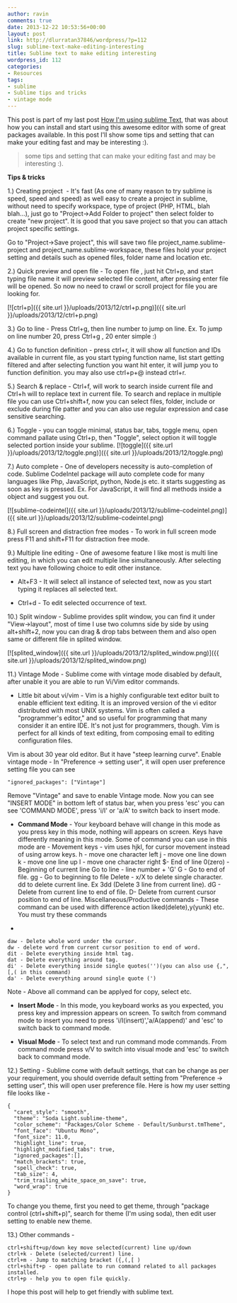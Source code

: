 ```yaml
---
author: ravin
comments: true
date: 2013-12-22 10:53:56+00:00
layout: post
link: http://dlurratan37846/wordpress/?p=112
slug: sublime-text-make-editing-interesting
title: Sublime text to make editing interesting
wordpress_id: 112
categories:
- Resources
tags:
- sublime
- Sublime tips and tricks
- vintage mode
---
```


This post is part of my last post [How I'm using sublime Text](http://maddyzone.com/resources/im-using-sublime-text), that was about how you can install and start using this awesome editor with some of great packages available. In this post I'll show some tips and setting that can make your editing fast and may be interesting :).


<blockquote>some tips and setting that can make your editing fast and may be interesting :).</blockquote>


**Tips & tricks**

1.) Creating project  - It's fast (As one of many reason to try sublime is speed, speed and speed) as well easy to create a project in sublime, without need to specify workspace, type of project (PHP, HTML, blah blah...),
just go to "Project->Add Folder to project"
then select folder to create "new project".
It is good that you save project so that you can attach project specific settings.

Go to "Project->Save project", this will save two file project_name.sublime-project and project_name.sublime-workspace, these files hold your project setting and details such as opened files, folder name and location etc.

2.) Quick preview and open file - To open file , just hit Ctrl+p, and start typing file name it will preview selected file content, after pressing enter file will be opened. So now no need to crawl or scroll project for file you are looking for.

[![ctrl+p]({{ site.url }}/uploads/2013/12/ctrl+p.png)]({{ site.url }}/uploads/2013/12/ctrl+p.png)

3.) Go to line - Press Ctrl+g, then line number to jump on line. Ex. To jump on line number 20, press Ctrl+g , 20 enter simple :)

4.) Go to function definition - press ctrl+r, it will show all function and IDs available in current file, as you start typing function name, list start getting filtered and after selecting function you want hit enter, it will jump you to function definition. you may also use ctrl+p+@ instead ctrl+r.

5.) Search & replace - Ctrl+f, will work to search inside current file and Ctrl+h will to replace text in current file. To search and replace in multiple file you can use Ctrl+shift+f, now you can select files, folder, include or exclude during file patter and you can also use regular expression and case sensitive searching.

6.) Toggle - you can toggle minimal, status bar, tabs, toggle menu, open command pallate using Ctrl+p, then "Toggle", select option it will toggle selected portion inside your sublime.
[![toggle]({{ site.url }}/uploads/2013/12/toggle.png)]({{ site.url }}/uploads/2013/12/toggle.png)

7.) Auto complete - One of developers necessity is auto-completion of code. Sublime CodeIntel package will auto complete code for many languages like Php, JavaScript, python, Node.js etc. it starts suggesting as soon as key is pressed. Ex. For JavaScript, it will find all methods inside a object and suggest you out.

[![sublime-codeintel]({{ site.url }}/uploads/2013/12/sublime-codeintel.png)]({{ site.url }}/uploads/2013/12/sublime-codeintel.png)

8.) Full screen and distraction free modes - To work in full screen mode press F11 and shift+F11 for distraction free mode.

9.) Multiple line editing - One of awesome feature I like most is multi line editing, in which you can edit multiple line simultaneously. After selecting text you have following choice to edit other instance.



	
  * Alt+F3 - It will select all instance of selected text, now as you start typing it replaces all selected text.

	
  * Ctrl+d - To edit selected occurrence of text.


10.) Split window - Sublime provides split window, you can find it under "View->layout", most of time I use two columns side by side by using alt+shift+2, now you can drag & drop tabs between them and also open same or different file in splited window.

[![splited_window]({{ site.url }}/uploads/2013/12/splited_window.png)]({{ site.url }}/uploads/2013/12/splited_window.png)

11.) Vintage Mode - Sublime come with vintage mode disabled by default, after unable it you are able to run Vi/Vim editor commands.



	
  * Little bit about vi/vim - Vim is a highly configurable text editor built to enable efficient text editing. It is an improved version of the vi editor distributed with most UNIX systems.
Vim is often called a "programmer's editor," and so useful for programming that many consider it an entire IDE. It's not just for programmers, though. Vim is perfect for all kinds of text editing, from composing email to editing configuration files.


Vim is about 30 year old editor. But it have "steep learning curve".
Enable vintage mode  - In "Preference -> setting user", it will open user preference setting file you can see

    
    "ignored_packages": ["Vintage"]


Remove "Vintage" and save to enable Vintage mode. Now you can see "INSERT MODE" in bottom left of status bar, when you press 'esc' you can see 'COMMAND MODE', press 'i/I' or 'a/A' to switch back to insert mode.



	
  * **Command Mode** - Your keyboard behave will change in this mode as you press key in this mode, nothing will appears on screen. Keys have differently meaning in this mode. Some of command you can use in this mode are -
Movement keys - vim uses hjkl, for cursor movement instead of using arrow keys.
h - move one character left
j - move one line down
k - move one line up
l - move one character right
$- End of line
0(zero) -Beginning of current line
Go to line - line number + 'G'
G - Go to end of file.
gg - Go to beginning to file
Delete - x/X to delete single character.
dd to delete current line. Ex 3dd (Delete 3 line from current line).
dG - Delete from current line to end of file.
D- Delete from current cursor position to end of line.
Miscellaneous/Productive commands - These command can be used with difference action liked(delete),y(yunk) etc. You must try these commands

	
  * 

    
    daw - Delete whole word under the cursor.
    dw - delete word from current cursor position to end of word.
    dit - Delete everything inside html tag.
    dat - Delete everything around tag.
    di' - Delete everything inside single quotes('')(you can also use {,",[,( in this command)
    da' - Delete everything around single quote (')


Note - Above all command can be applyed for copy, select etc.

	
  * **Insert Mode** - In this mode, you keyboard works as you expected, you press key and impression appears on screen. To switch from command mode to insert you need to press 'i/I(insert)','a/A(append)' and 'esc' to switch back to command mode.

	
  * **Visual Mode** - To select text and run command mode commands. From command mode press v/V to switch into visual mode and 'esc' to switch back to command mode.


12.) Setting - Sublime come with default settings, that can be change as per your requirement, you should override default setting from "Preference -> setting user", this will open user preference file. Here is how my user setting file looks like -

    
    {
      "caret_style": "smooth",
      "theme": "Soda Light.sublime-theme",
      "color_scheme": "Packages/Color Scheme - Default/Sunburst.tmTheme",
      "font_face": "Ubuntu Mono",
      "font_size": 11.0,
      "highlight_line": true,
      "highlight_modified_tabs": true,
      "ignored_packages":[],
      "match_brackets": true,
      "spell_check": true,
      "tab_size": 4,
      "trim_trailing_white_space_on_save": true,
      "word_wrap": true
    }


To change you theme, first you need to get theme, through "package control (ctrl+shift+p)", search for theme (I'm using soda), then edit user setting to enable new theme.

13.)  Other commands  -

    
    ctrl+shift+up/down key move selected(current) line up/down
    ctrl+k - Delete (selected/current) line.
    ctrl+m - Jump to matching bracket ({,(,[ )
    ctrl+shift+p - open pallate to run command related to all packages installed.
    ctrl+p - help you to open file quickly.




I hope this post will help to get friendly with sublime text.
